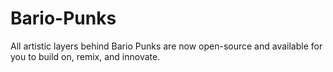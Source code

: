 # Bario-Punks
All artistic layers behind Bario Punks are now open-source and available for you to build on, remix, and innovate.
